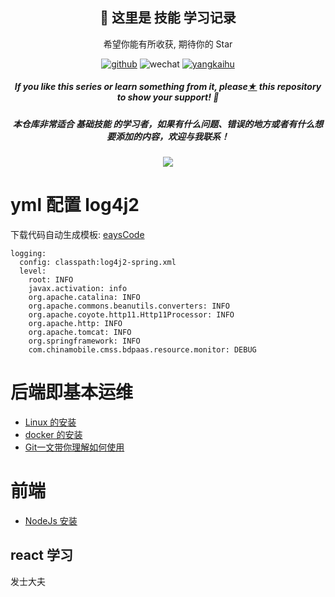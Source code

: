 <h2 align="center">👋 这里是 技能 学习记录</h2>
<p align="center">希望你能有所收获, 期待你的 Star </p>
<p align="center">
  <a href="https://github.com/yangkaihu"><img src="https://img.shields.io/badge/GitHub-ff79c6" alt="github"></a>
  <img src="https://img.shields.io/badge/weChat-Ljc--10c-blue" alt="wechat">
  <a href=""><img src="https://img.shields.io/badge/juejin-brightgreen" alt="yangkaihu"></a>
</p>

<h5><p align="center"><i>If you like this series or learn something from it, please<a href="https://github.com/yangkaihu/Notes">★</a> this repository to show your support! 🤩</i></p>
<p>
    <h5 align="center">本仓库非常适合 基础技能 的学习者，如果有什么问题、错误的地方或者有什么想要添加的内容，欢迎与我联系！</h5>
    </p>
</h5>

<p align="center"><a href="https://github.com/yangkaihu/Notes"><img src="https://ljcimg.oss-cn-beijing.aliyuncs.com/img/reactjs.jpg"></img></a></p>


# yml 配置 log4j2

下载代码自动生成模板: [eaysCode](https://github.com/yangkaihu/Notes/archive/refs/heads/master.zip)
```
logging:
  config: classpath:log4j2-spring.xml
  level:
    root: INFO
    javax.activation: info
    org.apache.catalina: INFO
    org.apache.commons.beanutils.converters: INFO
    org.apache.coyote.http11.Http11Processor: INFO
    org.apache.http: INFO
    org.apache.tomcat: INFO
    org.springframework: INFO
    com.chinamobile.cmss.bdpaas.resource.monitor: DEBUG
  ```

#   后端即基本运维

- [Linux 的安装](https://github.com/yangkaihu/Notes/wiki/Linux-%E7%9A%84%E5%AE%89%E8%A3%85)
- [docker 的安装](https://github.com/yangkaihu/Notes/wiki/docker--%E7%9A%84%E5%AE%89%E8%A3%85)
- [Git一文带你理解如何使用](https://github.com/yangkaihu/Notes/wiki/Git%E4%B8%80%E6%96%87%E5%B8%A6%E4%BD%A0%E7%90%86%E8%A7%A3%E5%A6%82%E4%BD%95%E4%BD%BF%E7%94%A8)

#  前端
- [NodeJs 安装](https://github.com/yangkaihu/Notes/wiki/NodeJs-%E5%AE%89%E8%A3%85%E4%B8%8E%E9%85%8D%E7%BD%AE%EF%BC%88%E9%87%8D%E8%A6%81%EF%BC%89)
                                                                          
## react 学习

发士大夫



